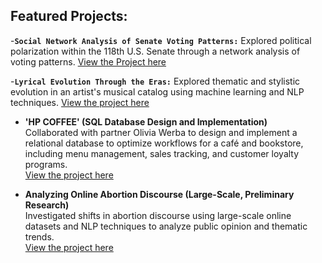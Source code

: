 ## Featured Projects:

-**`Social Network Analysis of Senate Voting Patterns:`** Explored political polarization within the 118th U.S. Senate through a network analysis of voting patterns. 
[View the Project here](https://github.com/ecg1331/past_work/tree/main/Social%20Network%20Analysis%20of%20the%20118th%20Senate)

-**`Lyrical Evolution Through the Eras:`**
Explored thematic and stylistic evolution in an artist's musical catalog using machine learning and NLP techniques.
[View the project here](https://github.com/ecg1331/past_work/tree/main/Lyrical%20Evolution%20Through%20the%20Eras)

- **'HP COFFEE' (SQL Database Design and Implementation)**  
  Collaborated with partner Olivia Werba to design and implement a relational database to optimize workflows for a café and bookstore, including menu management, sales tracking, and customer loyalty programs.  
  [View the project here](https://github.com/ecg1331/db_autumn2024/tree/main)

- **Analyzing Online Abortion Discourse (Large-Scale, Preliminary Research)**  
  Investigated shifts in abortion discourse using large-scale online datasets and NLP techniques to analyze public opinion and thematic trends.  
  [View the project here](https://github.com/macs30123-s24/final-project-online_abortion_discourse)

  

